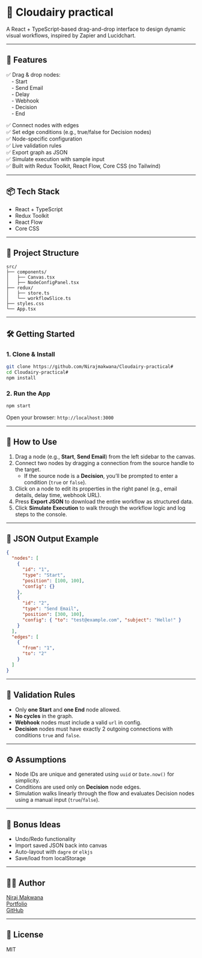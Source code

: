 # 🧩 Cloudairy practical

A React + TypeScript-based drag-and-drop interface to design dynamic visual workflows, inspired by Zapier and Lucidchart.

---

## 🚀 Features

✅ Drag & drop nodes:  
 - Start  
 - Send Email  
 - Delay  
 - Webhook  
 - Decision  
 - End

✅ Connect nodes with edges  
✅ Set edge conditions (e.g., true/false for Decision nodes)  
✅ Node-specific configuration  
✅ Live validation rules  
✅ Export graph as JSON  
✅ Simulate execution with sample input  
✅ Built with Redux Toolkit, React Flow, Core CSS (no Tailwind)

---

## 📦 Tech Stack

- React + TypeScript  
- Redux Toolkit  
- React Flow  
- Core CSS

---

## 📂 Project Structure

```
src/
├── components/
│   ├── Canvas.tsx
│   ├── NodeConfigPanel.tsx
├── redux/
│   ├── store.ts
│   └── workflowSlice.ts
├── styles.css
└── App.tsx
```

---

## 🛠️ Getting Started

### 1. Clone & Install

```bash
git clone https://github.com/Nirajmakwana/Cloudairy-practical#
cd Cloudairy-practical#
npm install
```

### 2. Run the App

```bash
npm start
```

Open your browser: `http://localhost:3000`

---

## 🧩 How to Use

1. Drag a node (e.g., **Start**, **Send Email**) from the left sidebar to the canvas.
2. Connect two nodes by dragging a connection from the source handle to the target.
   - If the source node is a **Decision**, you’ll be prompted to enter a condition (`true` or `false`).
3. Click on a node to edit its properties in the right panel (e.g., email details, delay time, webhook URL).
4. Press **Export JSON** to download the entire workflow as structured data.
5. Click **Simulate Execution** to walk through the workflow logic and log steps to the console.

---

## 🔄 JSON Output Example

```json
{
  "nodes": [
    {
      "id": "1",
      "type": "Start",
      "position": [100, 100],
      "config": {}
    },
    {
      "id": "2",
      "type": "Send Email",
      "position": [300, 100],
      "config": { "to": "test@example.com", "subject": "Hello!" }
    }
  ],
  "edges": [
    {
      "from": "1",
      "to": "2"
    }
  ]
}
```

---

## 🧠 Validation Rules

- Only **one Start** and **one End** node allowed.
- **No cycles** in the graph.
- **Webhook** nodes must include a valid `url` in config.
- **Decision** nodes must have exactly 2 outgoing connections with conditions `true` and `false`.

---

## ⚙️ Assumptions

- Node IDs are unique and generated using `uuid` or `Date.now()` for simplicity.
- Conditions are used only on **Decision** node edges.
- Simulation walks linearly through the flow and evaluates Decision nodes using a manual input (`true`/`false`).

---

## 🧪 Bonus Ideas

- Undo/Redo functionality
- Import saved JSON back into canvas
- Auto-layout with `dagre` or `elkjs`
- Save/load from localStorage

---

## 👨‍💻 Author

[Niraj Makwana](https://www.linkedin.com/in/nirajmakwana12/)  
[Portfolio](https://portfolio-nirajmakwanas-projects.vercel.app/)  
[GitHub](https://github.com/Nirajmakwana)

---

## 📄 License

MIT
